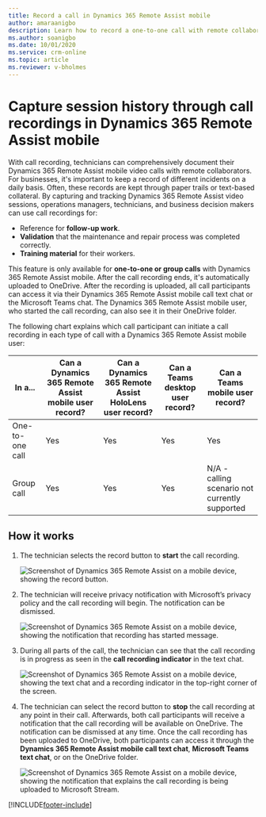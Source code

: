 ```yaml
---
title: Record a call in Dynamics 365 Remote Assist mobile
author: amaraanigbo
description: Learn how to record a one-to-one call with remote collaborators in the Dynamics 365 Remote Assist mobile app. 
ms.author: soanigbo
ms.date: 10/01/2020
ms.service: crm-online
ms.topic: article
ms.reviewer: v-bholmes
---
```

# Capture session history through call recordings in Dynamics 365 Remote Assist mobile

With call recording, technicians can comprehensively document their Dynamics 365 Remote Assist mobile video calls with remote collaborators. For businesses, it's important to keep a record of different incidents on a daily basis. Often, these records are kept through paper trails or text-based collateral. By capturing and tracking Dynamics 365 Remote Assist video sessions, operations managers, technicians, and business decision makers can use call recordings for:

- Reference for **follow-up work**.
- **Validation** that the maintenance and repair process was completed correctly.
- **Training material** for their workers.

This feature is only available for **one-to-one or group calls** with Dynamics 365 Remote Assist mobile. After the call recording ends, it's automatically uploaded to OneDrive. After the recording is uploaded, all call participants can access it via their Dynamics 365 Remote Assist mobile call text chat or the Microsoft Teams chat. The Dynamics 365 Remote Assist mobile user, who started the call recording, can also see it in their OneDrive folder.

The following chart explains which call participant can initiate a call recording in each type of call with a Dynamics 365 Remote Assist mobile user:

| In a...  |Can a Dynamics 365 Remote Assist mobile user record?     |Can a Dynamics 365 Remote Assist HoloLens user record?     | Can a Teams desktop user record? |  Can a Teams mobile user record?  |  
|---|---|---|---|---|
|  One-to-one call |  Yes |  Yes |  Yes | Yes |
|  Group call |  Yes | Yes | Yes | N/A - calling scenario not currently supported |  

## How it works

1. The technician selects the record button to **start** the call recording.

    ![Screenshot of Dynamics 365 Remote Assist on a mobile device, showing the record button.](./media/rec_1.PNG)

2. The technician will receive privacy notification with Microsoft’s privacy policy and the call recording will begin. The notification can be dismissed.

    ![Screenshot of Dynamics 365 Remote Assist on a mobile device, showing the notification that recording has started message.](./media/recorder_2.png)

3. During all parts of the call, the technician can see that the call recording is in progress as seen in the **call recording indicator** in the text chat.

    ![Screenshot of Dynamics 365 Remote Assist on a mobile device, showing the text chat and a recording indicator in the top-right corner of the screen.](./media/textchatrecorder.PNG)

4. The technician can select the record button to **stop** the call recording at any point in their call. Afterwards, both call participants will receive a notification that the call recording will be available on OneDrive. The notification can be dismissed at any time. Once the call recording has been uploaded to OneDrive, both participants can access it through the **Dynamics 365 Remote Assist mobile call text chat**, **Microsoft Teams text chat**, or on the OneDrive folder.

    ![Screenshot of Dynamics 365 Remote Assist on a mobile device, showing the notification that explains the call recording is being uploaded to Microsoft Stream.](./media/recorder_4.png)


[!INCLUDE[footer-include](../../includes/footer-banner.md)]
